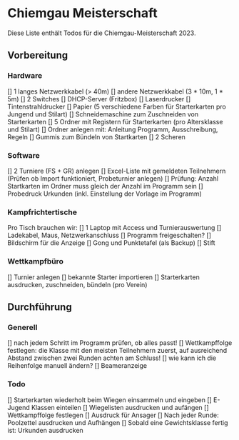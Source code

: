 # Chiemgau Meisterschaft
Diese Liste enthält Todos für die Chiemgau-Meisterschaft 2023.

## Vorbereitung

### Hardware
[] 1 langes Netzwerkkabel (> 40m)
[] andere Netzwerkkabel (3 * 10m, 1 * 5m)
[] 2 Switches
[] DHCP-Server (Fritzbox)
[] Laserdrucker
[] Tintenstrahldrucker
[] Papier (5 verschiedene Farben für Starterkarten pro Jungend und Stilart)
[] Schneidemaschine zum Zuschneiden von Starterkarten
[] 5 Ordner mit Registern für Starterkarten (pro Altersklasse und Stilart)
[] Ordner anlegen mit: Anleitung Programm, Ausschreibung, Regeln
[] Gummis zum Bündeln von Startkarten
[] 2 Scheren

### Software
[] 2 Turniere (FS + GR) anlegen
[] Excel-Liste mit gemeldeten Teilnehmern (Prüfen ob Import funktioniert, Probeturnier anlegen)
[] Prüfung: Anzahl Startkarten im Ordner muss gleich der Anzahl im Programm sein
[] Probedruck Urkunden (inkl. Einstellung der Vorlage im Programm)

### Kampfrichtertische
Pro Tisch brauchen wir:
[] 1 Laptop mit Access und Turnierauswertung
[] Ladekabel, Maus, Netzwerkanschluss
[] Programm freigeschalten?
[] Bildschirm für die Anzeige
[] Gong und Punktetafel (als Backup)
[] Stift

### Wettkampfbüro
[] Turnier anlegen
[] bekannte Starter importieren
[] Starterkarten ausdrucken, zuschneiden, bündeln (pro Verein)

## Durchführung

### Generell
[] nach jedem Schritt im Programm prüfen, ob alles passt!
[] Wettkampffolge festlegen: die Klasse mit den meisten Teilnehmern zuerst, auf ausreichend Abstand zwischen zwei Runden achten am Schluss!
[] wie kann ich die Reihenfolge manuell ändern?
[] Beameranzeige

### Todo
[] Starterkarten wiederholt beim Wiegen einsammeln und eingeben
[] E-Jugend Klassen einteilen
[] Wiegelisten ausdrucken und aufängen
[] Wettkampffolge festlegen
[] Ausdruck für Ansager
[] Nach jeder Runde: Poolzettel ausdrucken und Aufhängen
[] Sobald eine Gewichtsklasse fertig ist: Urkunden ausdrucken
